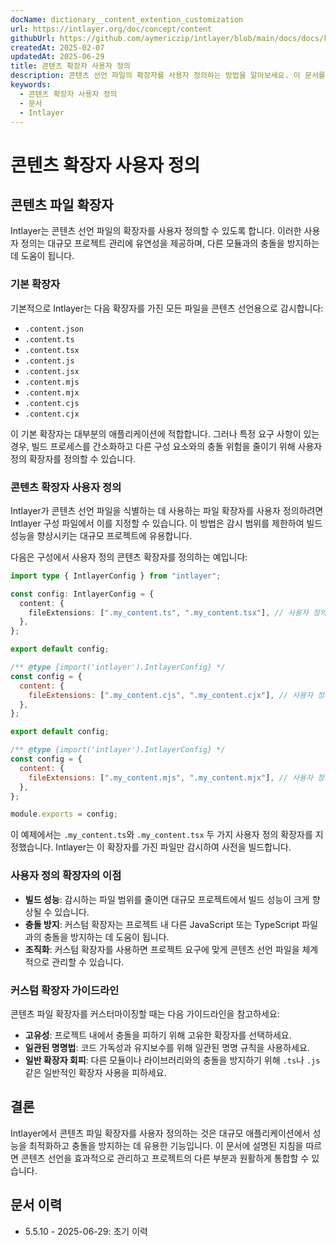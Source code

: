 ```yaml
---
docName: dictionary__content_extention_customization
url: https://intlayer.org/doc/concept/content
githubUrl: https://github.com/aymericzip/intlayer/blob/main/docs/docs/ko/dictionary/content_extention_customization.md
createdAt: 2025-02-07
updatedAt: 2025-06-29
title: 콘텐츠 확장자 사용자 정의
description: 콘텐츠 선언 파일의 확장자를 사용자 정의하는 방법을 알아보세요. 이 문서를 따라 프로젝트에서 조건을 효율적으로 구현할 수 있습니다.
keywords:
  - 콘텐츠 확장자 사용자 정의
  - 문서
  - Intlayer
---
```


# 콘텐츠 확장자 사용자 정의

## 콘텐츠 파일 확장자

Intlayer는 콘텐츠 선언 파일의 확장자를 사용자 정의할 수 있도록 합니다. 이러한 사용자 정의는 대규모 프로젝트 관리에 유연성을 제공하며, 다른 모듈과의 충돌을 방지하는 데 도움이 됩니다.

### 기본 확장자

기본적으로 Intlayer는 다음 확장자를 가진 모든 파일을 콘텐츠 선언용으로 감시합니다:

- `.content.json`
- `.content.ts`
- `.content.tsx`
- `.content.js`
- `.content.jsx`
- `.content.mjs`
- `.content.mjx`
- `.content.cjs`
- `.content.cjx`

이 기본 확장자는 대부분의 애플리케이션에 적합합니다. 그러나 특정 요구 사항이 있는 경우, 빌드 프로세스를 간소화하고 다른 구성 요소와의 충돌 위험을 줄이기 위해 사용자 정의 확장자를 정의할 수 있습니다.

### 콘텐츠 확장자 사용자 정의

Intlayer가 콘텐츠 선언 파일을 식별하는 데 사용하는 파일 확장자를 사용자 정의하려면 Intlayer 구성 파일에서 이를 지정할 수 있습니다. 이 방법은 감시 범위를 제한하여 빌드 성능을 향상시키는 대규모 프로젝트에 유용합니다.

다음은 구성에서 사용자 정의 콘텐츠 확장자를 정의하는 예입니다:

```typescript fileName="intlayer.config.ts" codeFormat="typescript"
import type { IntlayerConfig } from "intlayer";

const config: IntlayerConfig = {
  content: {
    fileExtensions: [".my_content.ts", ".my_content.tsx"], // 사용자 정의 확장자
  },
};

export default config;
```

```javascript fileName="intlayer.config.mjs" codeFormat="esm"
/** @type {import('intlayer').IntlayerConfig} */
const config = {
  content: {
    fileExtensions: [".my_content.cjs", ".my_content.cjx"], // 사용자 정의 확장자
  },
};

export default config;
```

```javascript fileName="intlayer.config.cjs" codeFormat="commonjs"
/** @type {import('intlayer').IntlayerConfig} */
const config = {
  content: {
    fileExtensions: [".my_content.mjs", ".my_content.mjx"], // 사용자 정의 확장자
  },
};

module.exports = config;
```

이 예제에서는 `.my_content.ts`와 `.my_content.tsx` 두 가지 사용자 정의 확장자를 지정했습니다. Intlayer는 이 확장자를 가진 파일만 감시하여 사전을 빌드합니다.

### 사용자 정의 확장자의 이점

- **빌드 성능**: 감시하는 파일 범위를 줄이면 대규모 프로젝트에서 빌드 성능이 크게 향상될 수 있습니다.
- **충돌 방지**: 커스텀 확장자는 프로젝트 내 다른 JavaScript 또는 TypeScript 파일과의 충돌을 방지하는 데 도움이 됩니다.
- **조직화**: 커스텀 확장자를 사용하면 프로젝트 요구에 맞게 콘텐츠 선언 파일을 체계적으로 관리할 수 있습니다.

### 커스텀 확장자 가이드라인

콘텐츠 파일 확장자를 커스터마이징할 때는 다음 가이드라인을 참고하세요:

- **고유성**: 프로젝트 내에서 충돌을 피하기 위해 고유한 확장자를 선택하세요.
- **일관된 명명법**: 코드 가독성과 유지보수를 위해 일관된 명명 규칙을 사용하세요.
- **일반 확장자 회피**: 다른 모듈이나 라이브러리와의 충돌을 방지하기 위해 `.ts`나 `.js` 같은 일반적인 확장자 사용을 피하세요.

## 결론

Intlayer에서 콘텐츠 파일 확장자를 사용자 정의하는 것은 대규모 애플리케이션에서 성능을 최적화하고 충돌을 방지하는 데 유용한 기능입니다. 이 문서에 설명된 지침을 따르면 콘텐츠 선언을 효과적으로 관리하고 프로젝트의 다른 부분과 원활하게 통합할 수 있습니다.

## 문서 이력

- 5.5.10 - 2025-06-29: 초기 이력
